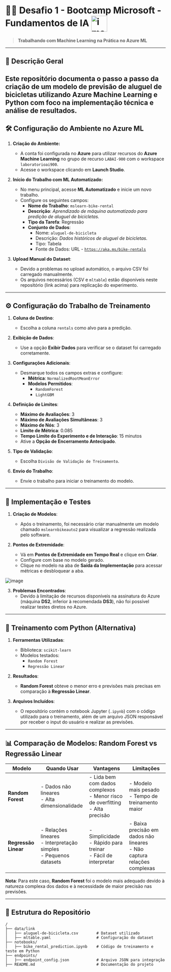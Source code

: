 # 🚴‍♂️ Desafio 1 - Bootcamp Microsoft - Fundamentos de IA  <img src="https://github.com/user-attachments/assets/a2620d26-e8a8-421d-a2f5-ea9d7729d2da" alt="image" width="50" style="vertical-align:middle; margin-right:10px;"> 
> **Trabalhando com Machine Learning na Prática no Azure ML**

---

## 📘 **Descrição Geral**
Este repositório documenta o passo a passo da criação de um modelo de previsão de aluguel de bicicletas utilizando **Azure Machine Learning** e **Python** com foco na implementação técnica e análise de resultados.
---

## 🛠️ **Configuração do Ambiente no Azure ML**

1. **Criação do Ambiente:**
   - A conta foi configurada no **Azure** para utilizar recursos do **Azure Machine Learning** no grupo de recurso `LABAI-900` com o workspace `laboratorioai900`.
   - Acesse o workspace clicando em **Launch Studio**.

2. **Início do Trabalho com ML Automatizado:**
   - No menu principal, acesse **ML Automatizado** e inicie um novo trabalho.
   - Configure os seguintes campos:
     - **Nome do Trabalho**: `mslearn-bike-rental`
     - **Descrição**: *Aprendizado de máquina automatizado para predição de aluguel de bicicletas.*
     - **Tipo da Tarefa**: Regressão
     - **Conjunto de Dados**:
       - Nome: `aluguel-de-bicicleta`
       - Descrição: *Dados históricos de aluguel de bicicletas.*
       - Tipo: Tabela
       - Fonte de Dados: URL - [`https://aka.ms/bike-rentals`](https://aka.ms/bike-rentals)

3. **Upload Manual do Dataset**:
   - Devido a problemas no upload automático, o arquivo CSV foi carregado manualmente.
   - Os arquivos necessários (CSV e `mltable`) estão disponíveis neste repositório (link acima) para replicação do experimento.

---

## ⚙️ **Configuração do Trabalho de Treinamento**

1. **Coluna de Destino**:
   - Escolha a coluna `rentals` como alvo para a predição.

2. **Exibição de Dados**:
   - Use a opção **Exibir Dados** para verificar se o dataset foi carregado corretamente.

3. **Configurações Adicionais**:
   - Desmarque todos os campos extras e configure:
     - **Métrica**: `NormalizedRootMeanError`
     - **Modelos Permitidos**: 
       - `RandomForest`
       - `LightGBM`

4. **Definição de Limites**:
   - **Máximo de Avaliações**: 3
   - **Máximo de Avaliações Simultâneas**: 3
   - **Máximo de Nós**: 3
   - **Limite de Métrica**: 0.085
   - **Tempo Limite do Experimento e de Interação**: 15 minutos
   - Ative a **Opção de Encerramento Antecipado**.

5. **Tipo de Validação**:
   - Escolha `Divisão de Validação de Treinamento`.

6. **Envio do Trabalho**:
   - Envie o trabalho para iniciar o treinamento do modelo.

---

## 🧪 **Implementação e Testes**

1. **Criação de Modelos**:
   - Após o treinamento, foi necessário criar manualmente um modelo chamado `mslearnbikeauto2` para visualizar a regressão realizada pelo software.

2. **Pontos de Extremidade**:
   - Vá em **Pontos de Extremidade em Tempo Real** e clique em **Criar**.
   - Configure com base no modelo gerado.
   - Clique no modelo na aba de **Saída da Implementação** para acessar métricas e desbloquear a aba.

  ![image](https://github.com/user-attachments/assets/257160ae-ccc8-4ae6-8126-2ed04763bb2c)

3. **Problemas Encontrados**:
   - Devido à limitação de recursos disponíveis na assinatura do Azure (máquina **DS2**, inferior à recomendada **DS3**), não foi possível realizar testes diretos no Azure.

---

## 🐍 **Treinamento com Python (Alternativa)**

1. **Ferramentas Utilizadas**:
   - Biblioteca: `scikit-learn`
   - Modelos testados:
     - `Random Forest`
     - `Regressão Linear`

2. **Resultados**:
   - **Random Forest** obteve o menor erro e previsões mais precisas em comparação à **Regressão Linear**.

3. **Arquivos Incluídos**:
   - O repositório contém o notebook Jupyter (`.ipynb`) com o código utilizado para o treinamento, além de um arquivo JSON responsável por receber o input do usuário e realizar as previsões.

---

## 📊 **Comparação de Modelos: Random Forest vs Regressão Linear**

| Modelo             | Quando Usar                                                                                     | Vantagens                                                                                        | Limitações                                                       |
|--------------------|-------------------------------------------------------------------------------------------------|--------------------------------------------------------------------------------------------------|------------------------------------------------------------------|
| **Random Forest**  | - Dados não lineares<br>- Alta dimensionalidade                                                 | - Lida bem com dados complexos<br>- Menor risco de overfitting<br>- Alta precisão               | - Modelo mais pesado<br>- Tempo de treinamento maior            |
| **Regressão Linear** | - Relações lineares<br>- Interpretação simples<br>- Pequenos datasets                         | - Simplicidade<br>- Rápido para treinar<br>- Fácil de interpretar                               | - Baixa precisão em dados não lineares<br>- Não captura relações complexas |

**Nota**: Para este caso, **Random Forest** foi o modelo mais adequado devido à natureza complexa dos dados e à necessidade de maior precisão nas previsões.

---

## 📂 **Estrutura do Repositório**



```plaintext
/
├── data/link
│   ├── aluguel-de-bicicleta.csv        # Dataset utilizado
│   ├── mltable.yaml                    # Configuração do dataset
├── notebooks/
│   ├── bike_rental_prediction.ipynb    # Código de treinamento e teste em Python
├── endpoints/
│   ├── endpoint_config.json            # Arquivo JSON para integração
├── README.md                           # Documentação do projeto


